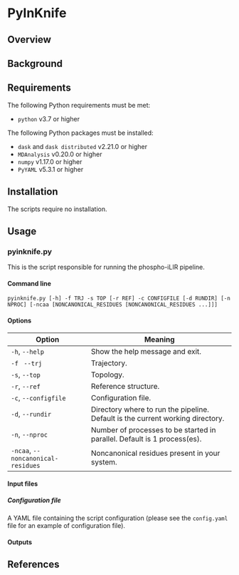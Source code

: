 # PyInKnife

## Overview

## Background

## Requirements

The following Python requirements must be met:

* `python` v3.7 or higher

The following Python packages must be installed:

* `dask` and `dask distributed` v2.21.0 or higher
* `MDAnalysis` v0.20.0 or higher
* `numpy` v1.17.0 or higher
* `PyYAML` v5.3.1 or higher

## Installation

The scripts require no installation.

## Usage

### pyinknife.py

This is the script responsible for running the phospho-iLIR pipeline.

#### Command line

`pyinknife.py [-h] -f TRJ -s TOP [-r REF] -c CONFIGFILE [-d RUNDIR] [-n NPROC] [-ncaa [NONCANONICAL_RESIDUES [NONCANONICAL_RESIDUES ...]]]`

#### Options

| Option                             | Meaning                                                      |
| ---------------------------------- | ------------------------------------------------------------ |
| `-h`, `--help`                     | Show the help message and exit.                              |
| `-f ` `--trj`                      | Trajectory.                                                  |
| `-s`, `--top`                      | Topology.                                                    |
| `-r`, `--ref`                      | Reference structure.                                         |
| `-c`, `--configfile`               | Configuration file.                                          |
| `-d`, `--rundir`                   | Directory where to run the pipeline. Default is the current working directory. |
| `-n`, `--nproc`                    | Number of processes to be started in parallel. Default is 1 process(es). |
| `-ncaa`, `--noncanonical-residues` | Noncanonical residues present in your system.                |

#### Input files

##### Configuration file

A YAML file containing the script configuration (please see the `config.yaml` file for an example of configuration file).

#### Outputs

## References
